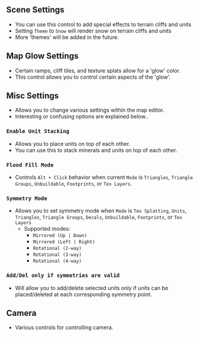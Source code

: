 ## Scene Settings
- You can use this control to add special effects to terrain cliffs and units
- Setting `Theme` to `Snow` will render snow on terrain cliffs and units
- More 'themes' will be added in the future.

## Map Glow Settings
- Certain ramps, cliff tiles, and texture splats allow for a 'glow' color.  
- This control allows you to control certain aspects of the 'glow'.

## Misc Settings
- Allows you to change various settings within the map editor.  
- Interesting or confusing options are explained below..

### `Enable Unit Stacking`
- Allows you to place units on top of each other.  
- You can use this to stack minerals and units on top of each other.

### `Flood Fill Mode`
- Controls `Alt + Click` behavior when current `Mode` is `Triangles`, `Triangle Groups`, `Unbuildable`, `Footprints`, or `Tex Layers`.

### `Symmetry Mode`
- Allows you to set symmetry mode when `Mode` is `Tex Splatting`, `Units`, `Triangles`, `Triangle Groups`, `Decals`, `Unbuildable`, `Footprints`, or `Tex Layers`
    - Supported modes:
        - `Mirrored (Up | Down)`
        - `Mirrored (Left | Right)`
        - `Rotational (2-way)`
        - `Rotational (3-way)`
        - `Rotational (4-way)`

### `Add/Del only if symmetries are valid`
- Will allow you to add/delete selected units only if units can be placed/deleted at each corresponding symmetry point.

## Camera
- Various controls for controlling camera.